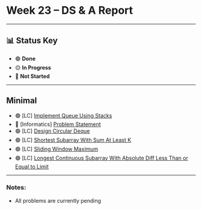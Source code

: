 # Week 23 – DS & A Report  
---

## 📊 Status Key  
- 🟢 **Done**  
- 🟡 **In Progress**  
- 🔴 **Not Started**  

---

## **Minimal** 
* 🟢 [LC] [Implement Queue Using Stacks](https://leetcode.com/problems/implement-queue-using-stacks/)
* 🔴 [Informatics] [Problem Statement](https://informatics.msk.ru/mod/statements/view.php?id=206&chapterid=50#1)
* 🟢 [LC] [Design Circular Deque](https://leetcode.com/problems/design-circular-deque/)
* 🟢 [LC] [Shortest Subarray With Sum At Least K](https://leetcode.com/problems/shortest-subarray-with-sum-at-least-k/)
* 🟢 [LC] [Sliding Window Maximum](https://leetcode.com/problems/sliding-window-maximum/)
* 🟢 [LC] [Longest Continuous Subarray With Absolute Diff Less Than or Equal to Limit](https://leetcode.com/problems/longest-continuous-subarray-with-absolute-diff-less-than-or-equal-to-limit/)

---

### Notes:
- All problems are currently pending
